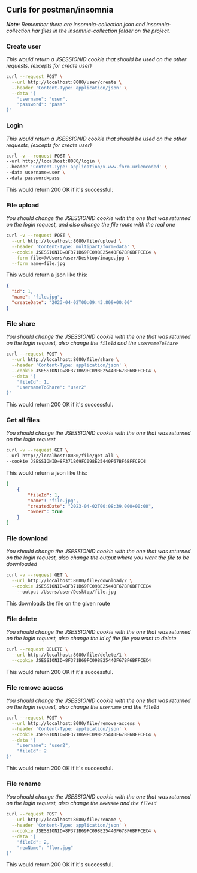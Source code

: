## Curls for postman/insomnia

___Note__: Remember there are insomnia-collection.json and insomnia-collection.har files in the insomnia-collection folder on the project._

### Create user
_This would return a JSESSIONID cookie that should be used on the other requests, (excepts for create user)_

```bash
curl --request POST \
  --url http://localhost:8080/user/create \
  --header 'Content-Type: application/json' \
  --data '{
	"username": "user",
	"password": "pass"
}'
```

### Login
_This would return a JSESSIONID cookie that should be used on the other requests, (excepts for create user)_

```bash
curl -v --request POST \
--url http://localhost:8080/login \
--header 'Content-Type: application/x-www-form-urlencoded' \
--data username=user \
--data password=pass
```

This would return 200 OK if it's successful.

### File upload
_You should change the JSESSIONID cookie with the one that was returned on the login request,
and also change the file route with the real one_

```bash
curl -v --request POST \
  --url http://localhost:8080/file/upload \
  --header 'Content-Type: multipart/form-data' \
  --cookie JSESSIONID=8F371B69FC098E25440F67BF6BFFCEC4 \
  --form file=@/Users/user/Desktop/image.jpg \
  --form name=file.jpg
```
This would return a json like this:
```json
{
  "id": 1,
  "name": "file.jpg",
  "createDate": "2023-04-02T00:09:43.809+00:00"
}
```

### File share
_You should change the JSESSIONID cookie with the one that was returned on the login request,
also change the `fileId` and the `usernameToShare`_

```bash
curl --request POST \
  --url http://localhost:8080/file/share \
  --header 'Content-Type: application/json' \
  --cookie JSESSIONID=8F371B69FC098E25440F67BF6BFFCEC4 \
  --data '{
	"fileId": 1,
	"usernameToShare": "user2"
}'
```
This would return 200 OK if it's successful.

### Get all files
_You should change the JSESSIONID cookie with the one that was returned on the login request_

```bash
curl -v --request GET \
--url http://localhost:8080/file/get-all \
--cookie JSESSIONID=8F371B69FC098E25440F67BF6BFFCEC4
```
This would return a json like this:
```json
[
	{
		"fileId": 1,
		"name": "file.jpg",
		"createdDate": "2023-04-02T00:08:39.000+00:00",
		"owner": true
	}
]
```

### File download
_You should change the JSESSIONID cookie with the one that was returned on the login request,
also change the output where you want the file to be downloaded_

```bash
curl -v --request GET \
  --url http://localhost:8080/file/download/2 \
  --cookie JSESSIONID=8F371B69FC098E25440F67BF6BFFCEC4
	--output /Users/user/Desktop/file.jpg
```
This downloads the file on the given route

### File delete
_You should change the JSESSIONID cookie with the one that was returned on the login request,
also change the id of the file you want to delete_

```bash
curl --request DELETE \
  --url http://localhost:8080/file/delete/1 \
  --cookie JSESSIONID=8F371B69FC098E25440F67BF6BFFCEC4
```
This would return 200 OK if it's successful.

### File remove access
_You should change the JSESSIONID cookie with the one that was returned on the login request,
also change the `username` and the `fileId`_

```bash
curl --request POST \
  --url http://localhost:8080/file/remove-access \
  --header 'Content-Type: application/json' \
  --cookie JSESSIONID=8F371B69FC098E25440F67BF6BFFCEC4 \
  --data '{
	"username": "user2",
	"fileId": 2
}'
```
This would return 200 OK if it's successful.

### File rename
_You should change the JSESSIONID cookie with the one that was returned on the login request,
also change the `newName` and the `fileId`_

```bash
curl --request POST \
  --url http://localhost:8080/file/rename \
  --header 'Content-Type: application/json' \
  --cookie JSESSIONID=8F371B69FC098E25440F67BF6BFFCEC4 \
  --data '{
	"fileId": 2,
	"newName": "flor.jpg"
}'
```
This would return 200 OK if it's successful.
